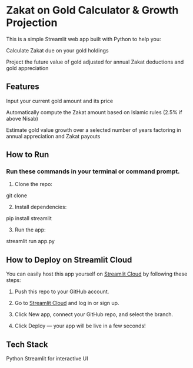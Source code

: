 # Zakat on Gold Calculator & Growth Projection
This is a simple Streamlit web app built with Python to help you:

Calculate Zakat due on your gold holdings

Project the future value of gold adjusted for annual Zakat deductions and gold appreciation

## Features
Input your current gold amount and its price

Automatically compute the Zakat amount based on Islamic rules (2.5% if above Nisab)

Estimate gold value growth over a selected number of years factoring in annual appreciation and Zakat payouts

## How to Run

### Run these commands in your terminal or command prompt.

1. Clone the repo:

git clone <repo-url>

2. Install dependencies:

pip install streamlit

3. Run the app:

streamlit run app.py

## How to Deploy on Streamlit Cloud

You can easily host this app yourself on [Streamlit Cloud](https://streamlit.io/cloud) 
by following these steps:

1. Push this repo to your GitHub account.

2. Go to [Streamlit Cloud](https://streamlit.io/cloud) and log in or sign up.

3. Click New app, connect your GitHub repo, and select the branch.

4. Click Deploy — your app will be live in a few seconds!



## Tech Stack

Python
Streamlit for interactive UI




